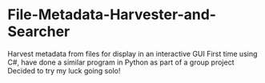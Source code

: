 # File-Metadata-Harvester-and-Searcher
Harvest metadata from files for display in an interactive GUI
First time using C#, have done a similar program in Python as part of a group project
Decided to try my luck going solo!
